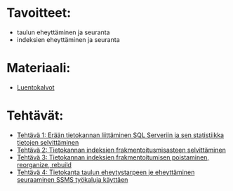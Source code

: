 # Tavoitteet:

- taulun eheyttäminen ja seuranta 
- indeksien eheyttäminen ja seuranta


# Materiaali: 

- [ Luentokalvot ]()

# Tehtävät:   

- [Tehtävä 1: Erään tietokannan liittäminen SQL Serveriin ja sen statistiikka tietojen selvittäminen](Tehtava_01.md)
- [Tehtävä 2: Tietokannan indeksien frakmentoitusmisasteen selvittäminen](Tehtava_02.md)
- [Tehtävä 3: Tietokannan indeksien frakmentoitumisen poistaminen, reorganize, rebuild](Tehtava_03.md)
- [Tehtävä 4: Tietokanta taulun eheytystarpeen je eheyttäminen seuraaminen SSMS työkaluja käyttäen](Tehtava_??.md)